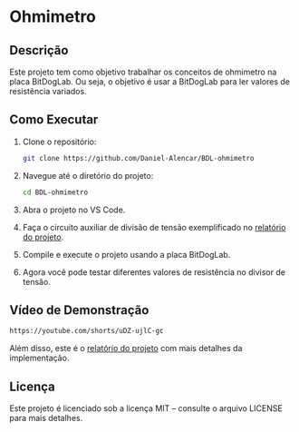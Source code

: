 # Ohmimetro

## Descrição
Este projeto tem como objetivo trabalhar os conceitos de ohmimetro na placa BitDogLab. Ou seja, o objetivo é usar a BitDogLab para ler valores de resistência variados.

## Como Executar
1. Clone o repositório:
   ```bash
   git clone https://github.com/Daniel-Alencar/BDL-ohmimetro
   ```
2. Navegue até o diretório do projeto:
   ```bash
   cd BDL-ohmimetro
   ```
3. Abra o projeto no VS Code.

4. Faça o circuito auxiliar de divisão de tensão exemplificado no [relatório do projeto](https://docs.google.com/document/d/1HNtWsciX1_C5fB8LvLlLe3hlGlVedoDq/edit?usp=sharing&ouid=104431951264694328022&rtpof=true&sd=true).
  
4. Compile e execute o projeto usando a placa BitDogLab.

5. Agora você pode testar diferentes valores de resistência no divisor de tensão.

## Vídeo de Demonstração
```bash
https://youtube.com/shorts/uDZ-ujlC-gc
```

Além disso, este é o [relatório do projeto](https://docs.google.com/document/d/1HNtWsciX1_C5fB8LvLlLe3hlGlVedoDq/edit?usp=sharing&ouid=104431951264694328022&rtpof=true&sd=true) com mais detalhes da implementação.

## Licença
Este projeto é licenciado sob a licença MIT – consulte o arquivo LICENSE para mais detalhes.
